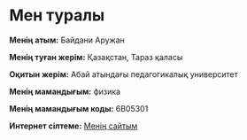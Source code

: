 <!DOCTYPE html>
<html lang="kk">
<head><meta name="google-site-verification" content="dqIhKWA-HZUpfQwtKqz7TtTTCRLlWS6Sm0s6boPVeYg" />
    <meta charset="UTF-8">
    <meta name="viewport" content="width=device-width, initial-scale=1.0">
    <title>Байдани Аружан туралы</title>
</head>
<body>
    <h1>Мен туралы</h1>
    <p><strong>Менің атым:</strong> Байдани Аружан</p>
    <p><strong>Менің туған жерім:</strong> Қазақстан, Тараз қаласы</p>
    <p><strong>Оқитын жерім:</strong> Абай атындағы педагогикалық университет</p>
    <p><strong>Менің мамандығым:</strong> физика</p>
    <p><strong>Менің мамандығым коды:</strong> 6В05301</p>
    <p><strong>Интернет сілтеме:</strong> <a href="https://aruzhanbaidani.wixsite.com/aruzhan" target="_blank">Менің сайтым</a></p>
</body>
</html>

